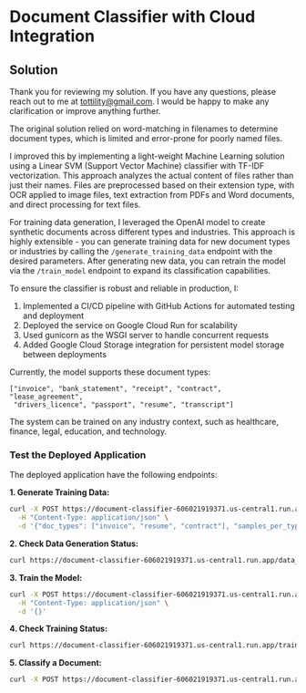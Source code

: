 # Document Classifier with Cloud Integration

## Solution

Thank you for reviewing my solution. If you have any questions, please reach out to me at tottility@gmail.com. I would be happy to make any clarification or improve anything further.

The original solution relied on word-matching in filenames to determine document types, which is limited and error-prone for poorly named files.

I improved this by implementing a light-weight Machine Learning solution using a Linear SVM (Support Vector Machine) classifier with TF-IDF vectorization. This approach analyzes the actual content of files rather than just their names. Files are preprocessed based on their extension type, with OCR applied to image files, text extraction from PDFs and Word documents, and direct processing for text files.

For training data generation, I leveraged the OpenAI model to create synthetic documents across different types and industries. This approach is highly extensible - you can generate training data for new document types or industries by calling the `/generate_training_data` endpoint with the desired parameters. After generating new data, you can retrain the model via the `/train_model` endpoint to expand its classification capabilities.

To ensure the classifier is robust and reliable in production, I:
1. Implemented a CI/CD pipeline with GitHub Actions for automated testing and deployment
2. Deployed the service on Google Cloud Run for scalability
3. Used gunicorn as the WSGI server to handle concurrent requests
4. Added Google Cloud Storage integration for persistent model storage between deployments

Currently, the model supports these document types:
```
["invoice", "bank_statement", "receipt", "contract", "lease_agreement",
 "drivers_licence", "passport", "resume", "transcript"]
```

The system can be trained on any industry context, such as healthcare, finance, legal, education, and technology.


### Test the Deployed Application

The deployed application have the following endpoints:

**1. Generate Training Data:**
```bash
curl -X POST https://document-classifier-606021919371.us-central1.run.app/generate_training_data \
  -H "Content-Type: application/json" \
  -d '{"doc_types": ["invoice", "resume", "contract"], "samples_per_type": 10, "industry": "healthcare"}'
```

**2. Check Data Generation Status:**
```bash
curl https://document-classifier-606021919371.us-central1.run.app/data_generation_status
```

**3. Train the Model:**
```bash
curl -X POST https://document-classifier-606021919371.us-central1.run.app/train_model \
  -H "Content-Type: application/json" \
  -d '{}'
```

**4. Check Training Status:**
```bash
curl https://document-classifier-606021919371.us-central1.run.app/training_status
```

**5. Classify a Document:**
```bash
curl -X POST https://document-classifier-606021919371.us-central1.run.app/classify_file -F "file=@test_invoice.txt"
```